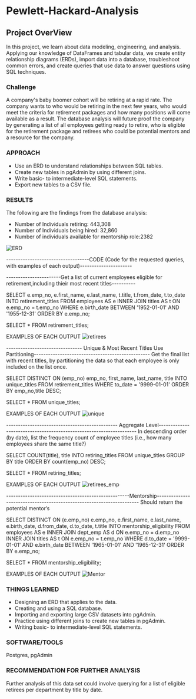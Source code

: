 # Pewlett-Hackard-Analysis

## Project OverView
In this project, we learn about data modeling, engineering, and analysis. Applying our knowledge of DataFrames and tabular data, we create entity relationship diagrams (ERDs), import data into a database, troubleshoot common errors, and create queries that use data to answer questions using SQL techniques.

### Challenge
A company's baby boomer cohort will be retiring at a rapid rate. The company wants to 
who would be retiring in the next few years, who would meet the criteria for retirement packages
and how many positions will come available as a result. The database analysis will future proof 
the company by generating a list of all employees getting ready to retire, who is eligible for the retirement package and retirees       who could be potential mentors and a resource for the company. 

### APPROACH
* Use an ERD to understand relationships between SQL tables.
* Create new tables in pgAdmin by using different joins.
* Write basic- to intermediate-level SQL statements.
* Export new tables to a CSV file.

### RESULTS
The following are the findings from the database analysis:   
* Number of Individuals retiring: 443,308
* Number of Individuals being hired: 32,860
* Number of individuals available for mentorship role:2382
             

![ERD](EmployeeDB.png)


-----------------------------------CODE (Code for the requested queries, with examples of each output)----------------------

-----------------------Get a list of current employees eligible for retirement,including thieir most recent titles----------

SELECT e.emp_no, e.first_name, e.last_name, 
	t.title, t.from_date, t.to_date
INTO retirement_titles
FROM employees AS e
INNER JOIN titles AS t
ON e.emp_no = t.emp_no
WHERE e.birth_date BETWEEN '1952-01-01' AND '1955-12-31'
ORDER BY e.emp_no;

SELECT * FROM retirement_titles;

EXAMPLES OF EACH OUTPUT
![retirees](retirement_titles_output.PNG)

-------------------------------- Unique &  Most Recent Titles Use Partitioning-------------------------------------------------
	Get the final list with recent titles, by partitioning the data so that each employee is only included on the list once.

SELECT DISTINCT ON (emp_no) emp_no,
first_name,
last_name,
title
INTO unique_titles
FROM retirement_titles
WHERE to_date = '9999-01-01'
ORDER BY emp_no,title DESC;

SELECT * FROM unique_titles;


EXAMPLES OF EACH OUTPUT
![unique](unique_titles_output.PNG)

----------------------------------------------- Aggregate Level--------------------------------------------------------------------
	In descending order (by date), list the frequency count of employee titles (i.e., how many employees share the same title?)


SELECT COUNT(title), title
INTO retiring_titles
FROM unique_titles
GROUP BY title
ORDER BY count(emp_no) DESC;

SELECT * FROM retiring_titles;

EXAMPLES OF EACH OUTPUT
![retirees_emp](retiring_titles_output.PNG)

----------------------------------------------------Mentorship----------------------------------------------------------------------
				Should return the potential mentor’s


SELECT DISTINCT ON (e.emp_no) e.emp_no, e.first_name, e.last_name, e.birth_date,
	d.from_date, d.to_date, t.title
INTO mentorship_eligibility
FROM employees AS e
INNER JOIN dept_emp AS d
ON e.emp_no = d.emp_no
INNER JOIN titles AS t
ON e.emp_no = t.emp_no
WHERE d.to_date = '9999-01-01' AND e.birth_date BETWEEN '1965-01-01' AND '1965-12-31'
ORDER BY e.emp_no;

SELECT * FROM mentorship_eligibility;

EXAMPLES OF EACH OUTPUT
![Mentor](mentorship_output.PNG)

### THINGS LEARNED
* Designing an ERD that applies to the data.
* Creating and using a SQL database.
* Importing and exporting large CSV datasets into pgAdmin.
* Practice using different joins to create new tables in pgAdmin.
* Writing basic- to intermediate-level SQL statements.

### SOFTWARE/TOOLS
Postgres, pgAdmin

### RECOMMENDATION FOR FURTHER ANALYSIS 
Further analysis of this data set could involve querying for a list of eligible retirees per department by title by date.
